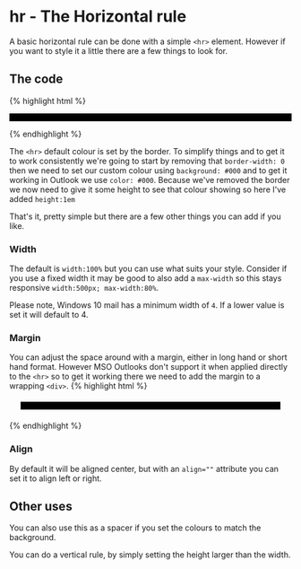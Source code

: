 # hr - The Horizontal rule
A basic horizontal rule can be done with a simple `<hr>` element.  However if you want to style it a little there are a few things to look for.

## The code
{% highlight html %}
<hr style="border-width: 0; background: #000; color: #000; height:1em">
{% endhighlight %}

The `<hr>` default colour is set by the border.  To simplify things and to get it to work consistently we're going to start by removing that `border-width: 0` then we need to set our custom colour using `background: #000` and to get it working in Outlook we use `color: #000`.  Because we've removed the border we now need to give it some height to see that colour showing so here I've added `height:1em`

That's it, pretty simple but there are a few other things you can add if you like.

### Width
The default is `width:100%` but you can use what suits your style.  Consider if you use a fixed width it may be good to also add a `max-width` so this stays responsive `width:500px; max-width:80%`.

Please note, Windows 10 mail has a minimum width of `4`. If a lower value is set it will default to 4.

### Margin
You can adjust the space around with a margin, either in long hand or short hand format.  However MSO Outlooks don't support it when applied directly to the `<hr>` so to get it working there we need to add the margin to a wrapping `<div>`.
{% highlight html %}
<div style="margin:20px"><hr style="border-width: 0; background: #000; color: #000; height:1em"></div>
{% endhighlight %}

### Align
By default it will be aligned center, but with an `align=""` attribute you can set it to align left or right.


## Other uses
You can also use this as a spacer if you set the colours to match the background.

You can do a vertical rule, by simply setting the height larger than the width.
